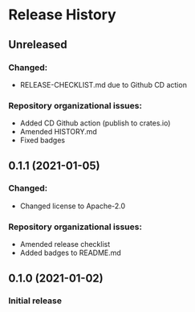 # Release History

## Unreleased

### Changed:

* RELEASE-CHECKLIST.md due to Github CD action

### Repository organizational issues:

* Added CD Github action (publish to crates.io)
* Amended HISTORY.md
* Fixed badges

## 0.1.1 (2021-01-05)

### Changed:
* Changed license to Apache-2.0

### Repository organizational issues:
* Amended release checklist
* Added badges to README.md

## 0.1.0 (2021-01-02)

### Initial release
